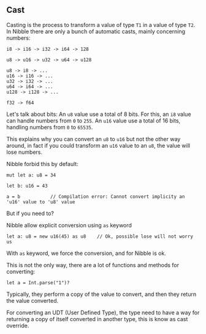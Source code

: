 ## Cast

Casting is the process to transform a value of type `T1` in a value of type `T2`.
In Nibble there are only a bunch of automatic casts, mainly concerning numbers:

```
i8 -> i16 -> i32 -> i64 -> 128
 
u8 -> u16 -> u32 -> u64 -> u128

u8 -> i8 -> ...
u16 -> i16 -> ...
u32 -> i32 -> ...
u64 -> i64 -> ...
u128 -> i128 -> ...

f32 -> f64
```

Let's talk about bits:
An `u8` value use a total of 8 bits. For this, an `i8` value can handle numbers from `0` to `255`.
An `u16` value use a total of 16 bits, handling numbers from `0` to `65535`.

This explains why you can convert an `u8` to `u16` but not the other way around, in fact if you could
transform an `u16` value to an `u8`, the value will lose numbers.

Nibble forbid this by default:

```
mut let a: u8 = 34

let b: u16 = 43

a = b           // Compilation error: Cannot convert implicity an 'u16' value to 'u8' value 
``` 

But if you need to?

Nibble allow explicit conversion using `as` keyword

```
let a: u8 = new u16(45) as u8    // Ok, possible lose will not worry us
```

With `as` keyword, we force the conversion, and for Nibble is ok.

This is not the only way, there are a lot of functions and methods for converting:

```
let a = Int.parse("1")?
```

Typically, they perform a copy of the value to convert, and then they return the value converted.

For converting an UDT (User Defined Type), the type need to have a way for returning a copy of itself
converted in another type, this is know as cast override.